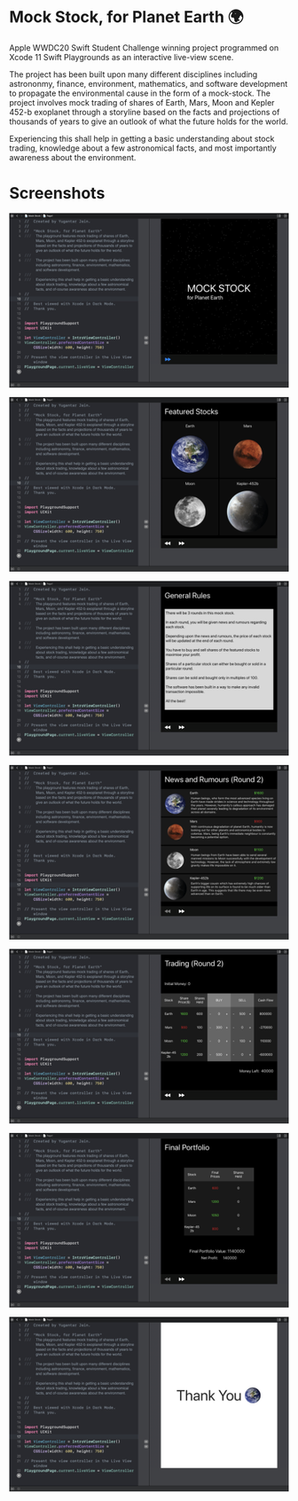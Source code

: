 # Mock Stock, for Planet Earth 🌍
Apple WWDC20 Swift Student Challenge winning project programmed on Xcode 11 Swift Playgrounds as an interactive live-view scene. 

The project has been built upon many different disciplines including astrononmy, finance, environment, mathematics, and software development to propagate the environmental cause in the form of a mock-stock.
The project involves mock trading of shares of Earth, Mars, Moon and Kepler 452-b exoplanet through a storyline based on the facts and projections of thousands of years to give an outlook of what the future holds for the world.

Experiencing this shall help in getting a basic understanding about stock trading, knowledge about a few astronomical facts, and most importantly awareness about the environment.

# Screenshots
![Intro Page](https://github.com/yugantarjain/WWDC20/blob/master/Screenshots/Intro.png)

![Featured Stocks](https://github.com/yugantarjain/WWDC20/blob/master/Screenshots/FeaturedStocks.png)

![General Rules](https://github.com/yugantarjain/WWDC20/blob/master/Screenshots/Rules.png)

![News and Rumors](https://github.com/yugantarjain/WWDC20/blob/master/Screenshots/NewsAndRumors.png)

![Trading](https://github.com/yugantarjain/WWDC20/blob/master/Screenshots/Trading.png)

![Portfolio](https://github.com/yugantarjain/WWDC20/blob/master/Screenshots/FinalPortfolio.png)

![Thank You](https://github.com/yugantarjain/WWDC20/blob/master/Screenshots/ThankYou.png)
